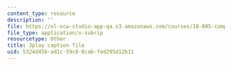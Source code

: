 ```yaml
---
content_type: resource
description: ''
file: https://ol-ocw-studio-app-qa.s3.amazonaws.com/courses/18-085-computational-science-and-engineering-i-fall-2008/5324d45bad1c59c88cabfed295d12b11_bciGyT6eeOE.vtt
file_type: application/x-subrip
resourcetype: Other
title: 3play caption file
uid: 5324d45b-ad1c-59c8-8cab-fed295d12b11
---
```


